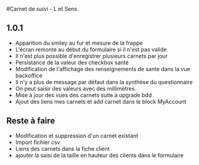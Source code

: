 #Carnet de suivi - L et Sens

## 1.0.1
* Apparition du smiley au fur et mesure de la frappe
* L'écran remonte au début du formulaire si il n'est pas valide
* Il n'est plus possible d'enregistrer plusieurs carnets par jour
* Persistance de la valeur des checkbox santé
* Modification de l'affichage des renseignements de sante dans la vue backoffice
* Il n'y a plus de message par défaut dans la synthèse du questionnaire
* On peut saisir des valeurs avec des millimètres.
* Mise à jour des vues des carnets suite à upgrade bdd
* Ajout des liens mes carnets et add carnet dans le block MyAccount
 
## Reste à faire
* Modification et suppression d'un carnet existant
* Import fichier csv
* Liens des carnets dans la fiche client
* ajouter la saisi de la taille en hauteur des clients dans le formulaire
